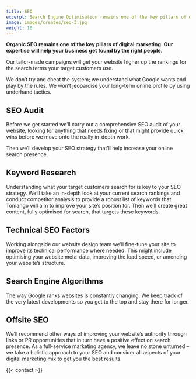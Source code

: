 ```yaml
---
title: SEO
excerpt: Search Engine Optimisation remains one of the key pillars of digital marketing. Our expertise will help your business be found for the right searches by the right people.
image: images/creates/seo-3.jpg
weight: 10
---
```


**Organic SEO remains one of the key pillars of digital marketing. Our expertise will help your business get found by the right people.**

Our tailor-made campaigns will get your website higher up the rankings for the search terms your target customers use.

We don’t try and cheat the system; we understand what Google wants and play by the rules. We won’t jeopardise your long-term online profile by using underhand tactics.

## SEO Audit
Before we get started we’ll carry out a comprehensive SEO audit of your website, looking for anything that needs fixing or that might provide quick wins before we move onto the really in-depth work.

Then we’ll develop your SEO strategy that’ll help increase your online search presence.

## Keyword Research
Understanding what your target customers search for is key to your SEO strategy.
We’ll take an in-depth look at your current search rankings and conduct competitor analysis to provide a robust list of keywords that Tomango will aim to improve your site’s position for.
Then we’ll create great content, fully optimised for search, that targets these keywords.

## Technical SEO Factors
Working alongside our website design team we’ll fine-tune your site to improve its technical performance where needed. This might include optimising your website meta-data, improving the load speed, or amending your website’s structure.

## Search Engine Algorithms
The way Google ranks websites is constantly changing. We keep track of the very latest developments so you get to the top and stay there for longer.

## Offsite SEO
We’ll recommend other ways of improving your website’s authority through links or PR opportunities that in turn have a positive effect on search presence.
As a full-service marketing agency, we leave no stone unturned – we take a holistic approach to your SEO and consider all aspects of your digital marketing mix to get you the best results.

{{< contact >}}
